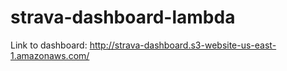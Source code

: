 # strava-dashboard-lambda
Link to dashboard: http://strava-dashboard.s3-website-us-east-1.amazonaws.com/
